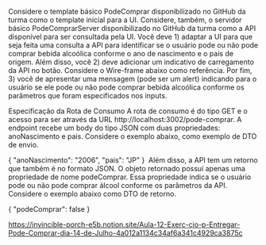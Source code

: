 Considere o template básico PodeComprar disponibilizado no GitHub da turma como o template inicial para a UI. Considere, também, o servidor básico PodeComprarServer disponibilizado no GitHub da turma como a API disponível para ser consultada pela UI. Você deve 1) adaptar a UI para que seja feita uma consulta a API para identificar se o usuário pode ou não pode comprar bebida alcoólica conforme o ano de nascimento e o país de origem. Além disso, você 2) deve adicionar um indicativo de carregamento da API no botão. Considere o Wire-frame abaixo como referência. Por fim, 3) você de apresentar uma mensagem (pode ser um alert) indicando para o usuário se ele pode ou não pode comprar bebida alcoólica conforme os parâmetros que foram especificados nos inputs.

Especificação da Rota de Consumo
A rota de consumo é do tipo GET e o acesso para ser através da URL http://localhost:3002/pode-comprar. A endpoint recebe um body do tipo JSON com duas propriedades: anoNascimento e pais. Considere o exemplo abaixo, como exemplo de DTO de envio. 

{
    "anoNascimento": "2006",
    "pais": "JP"
}
​
Além disso, a API tem um retorno que também é no formato JSON. O objeto retornado possuí apenas uma propriedade de nome podeComprar. Essa propriedade indica se o usuário pode ou não pode comprar álcool conforme os parâmetros da API. Considere o exemplo abaixo como DTO de retorno. 

{
    "podeComprar": false
}


https://invincible-porch-e5b.notion.site/Aula-12-Exerc-cio-p-Entregar-Pode-Comprar-dia-14-de-Julho-4a012a1134c34af6a341c4929ca3875c
